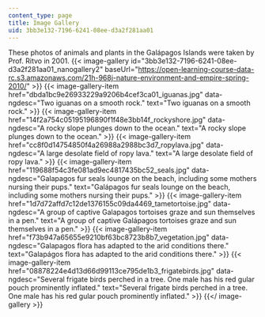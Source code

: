```yaml
---
content_type: page
title: Image Gallery
uid: 3bb3e132-7196-6241-08ee-d3a2f281aa01
---
```


These photos of animals and plants in the Galápagos Islands were taken by Prof. Ritvo in 2001.
{{< image-gallery id="3bb3e132-7196-6241-08ee-d3a2f281aa01_nanogallery2" baseUrl="https://open-learning-course-data-rc.s3.amazonaws.com/21h-968j-nature-environment-and-empire-spring-2010/" >}}
{{< image-gallery-item href="dbda1bc9e26933229a9206b4cef3ca01_iguanas.jpg" data-ngdesc="Two iguanas on a smooth rock." text="Two iguanas on a smooth rock." >}}
{{< image-gallery-item href="14f2a754c05195196890f1f48e3bb14f_rockyshore.jpg" data-ngdesc="A rocky slope plunges down to the ocean." text="A rocky slope plunges down to the ocean." >}}
{{< image-gallery-item href="cc8f0d14754850f4a26988a2988bc3d7_ropylava.jpg" data-ngdesc="A large desolate field of ropy lava." text="A large desolate field of ropy lava." >}}
{{< image-gallery-item href="119688f54c3fe081ad9ec4817435bc52_seals.jpg" data-ngdesc="Galapagos fur seals lounge on the beach, including some mothers nursing their pups." text="Galápagos fur seals lounge on the beach, including some mothers nursing their pups." >}}
{{< image-gallery-item href="1d7d72affd7c12de1376155c09da4469_tametortoise.jpg" data-ngdesc="A group of captive Galapagos tortoises graze and sun themselves in a pen." text="A group of captive Galápagos tortoises graze and sun themselves in a pen." >}}
{{< image-gallery-item href="f73b947a65655e9210bf63bc8723b8b7_vegetation.jpg" data-ngdesc="Galapagos flora has adapted to the arid conditions there." text="Galapágos flora has adapted to the arid conditions there." >}}
{{< image-gallery-item href="08878224e4d13d66d99113ce795de1b3_frigatebirds.jpg" data-ngdesc="Several frigate birds perched in a tree. One male has his red gular pouch prominently inflated." text="Several frigate birds perched in a tree. One male has his red gular pouch prominently inflated." >}}
{{</ image-gallery >}}